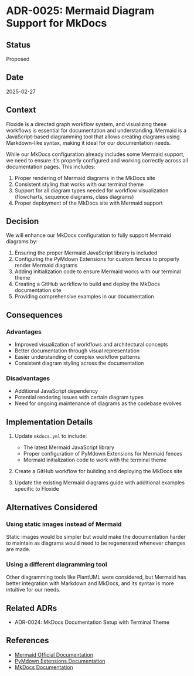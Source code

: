 # ADR-0025: Mermaid Diagram Support for MkDocs

## Status

Proposed

## Date

2025-02-27

## Context

Floxide is a directed graph workflow system, and visualizing these workflows is essential for documentation and understanding. Mermaid is a JavaScript-based diagramming tool that allows creating diagrams using Markdown-like syntax, making it ideal for our documentation needs.

While our MkDocs configuration already includes some Mermaid support, we need to ensure it's properly configured and working correctly across all documentation pages. This includes:

1. Proper rendering of Mermaid diagrams in the MkDocs site
2. Consistent styling that works with our terminal theme
3. Support for all diagram types needed for workflow visualization (flowcharts, sequence diagrams, class diagrams)
4. Proper deployment of the MkDocs site with Mermaid support

## Decision

We will enhance our MkDocs configuration to fully support Mermaid diagrams by:

1. Ensuring the proper Mermaid JavaScript library is included
2. Configuring the PyMdown Extensions for custom fences to properly render Mermaid diagrams
3. Adding initialization code to ensure Mermaid works with our terminal theme
4. Creating a GitHub workflow to build and deploy the MkDocs documentation site
5. Providing comprehensive examples in our documentation

## Consequences

### Advantages

- Improved visualization of workflows and architectural concepts
- Better documentation through visual representation
- Easier understanding of complex workflow patterns
- Consistent diagram styling across the documentation

### Disadvantages

- Additional JavaScript dependency
- Potential rendering issues with certain diagram types
- Need for ongoing maintenance of diagrams as the codebase evolves

## Implementation Details

1. Update `mkdocs.yml` to include:
   - The latest Mermaid JavaScript library
   - Proper configuration of PyMdown Extensions for Mermaid fences
   - Mermaid initialization code to work with the terminal theme

2. Create a GitHub workflow for building and deploying the MkDocs site

3. Update the existing Mermaid diagrams guide with additional examples specific to Floxide

## Alternatives Considered

### Using static images instead of Mermaid

Static images would be simpler but would make the documentation harder to maintain as diagrams would need to be regenerated whenever changes are made.

### Using a different diagramming tool

Other diagramming tools like PlantUML were considered, but Mermaid has better integration with Markdown and MkDocs, and its syntax is more intuitive for our needs.

## Related ADRs

- ADR-0024: MkDocs Documentation Setup with Terminal Theme

## References

- [Mermaid Official Documentation](https://mermaid-js.github.io/mermaid/)
- [PyMdown Extensions Documentation](https://facelessuser.github.io/pymdown-extensions/)
- [MkDocs Documentation](https://www.mkdocs.org/) 
